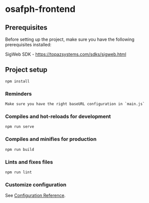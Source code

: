 # osafph-frontend

## Prerequisites

Before setting up the project, make sure you have the following prerequisites installed:

SigWeb SDK - https://topazsystems.com/sdks/sigweb.html   

## Project setup
```
npm install
```
### Reminders
```
Make sure you have the right baseURL configuration in `main.js`
```

### Compiles and hot-reloads for development
```
npm run serve
```

### Compiles and minifies for production
```
npm run build
```

### Lints and fixes files
```
npm run lint
```

### Customize configuration
See [Configuration Reference](https://cli.vuejs.org/config/).


